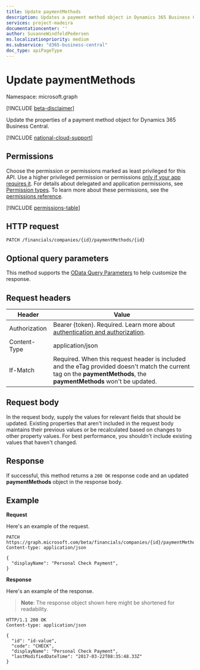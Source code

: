 ```yaml
---
title: Update paymentMethods 
description: Updates a payment method object in Dynamics 365 Business Central.
services: project-madeira
documentationcenter: ''
author: SusanneWindfeldPedersen
ms.localizationpriority: medium
ms.subservice: "d365-business-central"
doc_type: apiPageType
---
```


# Update paymentMethods

Namespace: microsoft.graph

[!INCLUDE [beta-disclaimer](../../includes/beta-disclaimer.md)]

Update the properties of a payment method object for Dynamics 365 Business Central.

[!INCLUDE [national-cloud-support](../../includes/global-only.md)]

## Permissions
Choose the permission or permissions marked as least privileged for this API. Use a higher privileged permission or permissions [only if your app requires it](/graph/permissions-overview#best-practices-for-using-microsoft-graph-permissions). For details about delegated and application permissions, see [Permission types](/graph/permissions-overview#permission-types). To learn more about these permissions, see the [permissions reference](/graph/permissions-reference).

<!-- { "blockType": "permissions", "name": "dynamics_paymentmethods_update" } -->
[!INCLUDE [permissions-table](../includes/permissions/dynamics-paymentmethods-update-permissions.md)]

## HTTP request
```
PATCH /financials/companies/{id}/paymentMethods/{id}
```

## Optional query parameters
This method supports the [OData Query Parameters](/graph/query-parameters) to help customize the response.

## Request headers
|Header        |Value                     |
|--------------|--------------------------|
|Authorization|Bearer {token}. Required. Learn more about [authentication and authorization](/graph/auth/auth-concepts).|
|Content-Type  |application/json          |
|If-Match      |Required. When this request header is included and the eTag provided doesn't match the current tag on the **paymentMethods**, the **paymentMethods** won't be updated. |

## Request body
In the request body, supply the values for relevant fields that should be updated. Existing properties that aren't included in the request body maintains their previous values or be recalculated based on changes to other property values. For best performance, you shouldn't include existing values that haven't changed.

## Response
If successful, this method returns a `200 OK` response code and an updated **paymentMethods** object in the response body.

## Example

**Request**

Here's an example of the request.
```http
PATCH https://graph.microsoft.com/beta/financials/companies/{id}/paymentMethods/{id}
Content-type: application/json

{
  "displayName": "Personal Check Payment",
}
```

**Response**

Here's an example of the response. 

> **Note**: The response object shown here might be shortened for readability.

```http
HTTP/1.1 200 OK
Content-type: application/json

{
  "id": "id-value",
  "code": "CHECK",
  "displayName": "Personal Check Payment",
  "lastModifiedDateTime": "2017-03-22T08:35:48.33Z"
}
```




